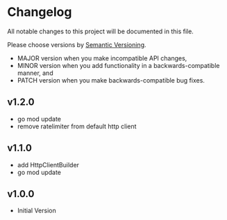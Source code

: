 # Changelog

All notable changes to this project will be documented in this file.

Please choose versions by [Semantic Versioning](http://semver.org/).

* MAJOR version when you make incompatible API changes,
* MINOR version when you add functionality in a backwards-compatible manner, and
* PATCH version when you make backwards-compatible bug fixes.

## v1.2.0
 
- go mod update
- remove ratelimiter from default http client

## v1.1.0

- add HttpClientBuilder
- go mod update

## v1.0.0

- Initial Version
